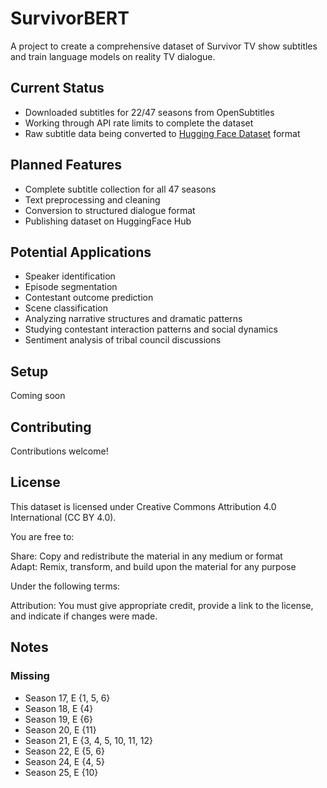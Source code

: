 # SurvivorBERT

A project to create a comprehensive dataset of Survivor TV show subtitles and train language models on reality TV dialogue.

## Current Status

- Downloaded subtitles for 22/47 seasons from OpenSubtitles
- Working through API rate limits to complete the dataset
- Raw subtitle data being converted to [Hugging Face Dataset](https://huggingface.co/datasets/hipml/survivor-subtitles) format

## Planned Features

- Complete subtitle collection for all 47 seasons
- Text preprocessing and cleaning
- Conversion to structured dialogue format
- Publishing dataset on HuggingFace Hub

## Potential Applications

- Speaker identification
- Episode segmentation
- Contestant outcome prediction 
- Scene classification
- Analyzing narrative structures and dramatic patterns
- Studying contestant interaction patterns and social dynamics
- Sentiment analysis of tribal council discussions

## Setup

Coming soon

## Contributing

Contributions welcome! 

## License

This dataset is licensed under Creative Commons Attribution 4.0 International (CC BY 4.0).

You are free to:

Share: Copy and redistribute the material in any medium or format  
Adapt: Remix, transform, and build upon the material for any purpose  

Under the following terms:  

Attribution: You must give appropriate credit, provide a link to the license, and indicate if changes were made.

## Notes

### Missing
- Season 17, E {1, 5, 6}
- Season 18, E {4}
- Season 19, E {6}
- Season 20, E {11}
- Season 21, E {3, 4, 5, 10, 11, 12}
- Season 22, E {5, 6}
- Season 24, E {4, 5}
- Season 25, E {10}

